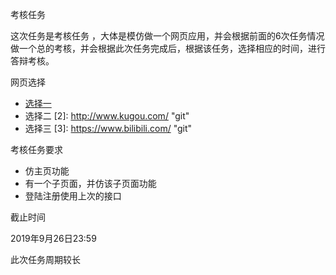 考核任务

这次任务是考核任务 ，大体是模仿做一个网页应用，并会根据前面的6次任务情况做一个总的考核，并会根据此次任务完成后，根据该任务，选择相应的时间，进行答辩考核。

网页选择

- [选择一](https://y.qq.com/	"git")
- 选择二
  [2]: http://www.kugou.com/	"git"
- 选择三
  [3]: https://www.bilibili.com/	"git"

考核任务要求

- 仿主页功能
- 有一个子页面，并仿该子页面功能
- 登陆注册使用上次的接口

截止时间

2019年9月26日23:59

此次任务周期较长
